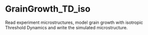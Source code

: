 # GrainGrowth_TD_iso
Read experiment microstructures, model grain growth with isotropic Threshold Dynamics and write the simulated microstructure.
